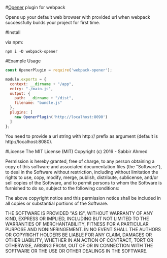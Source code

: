 #[Opener](https://www.npmjs.com/package/opener) plugin for webpack

Opens up your default web browser with provided url when webpack successfully builds your project for first time.

#Install

via npm:

```
npm i -D webpack-opener
```


#Example Usage

```js
const OpenerPlugin = require('webpack-opener');

module.exports = {
  context: __dirname + "/app",
  entry: "./main.js",
  output: {
    path: __dirname + "/dist",
    filename: "bundle.js"
  },
  plugins: [
    new OpenerPlugin('http://localhost:8090')
  ]
};

```

You need to provide a url string with http:// prefix as argument (default is http://localhost:8080).

#License
The MIT License (MIT)
Copyright (c) 2016 - Sabbir Ahmed

Permission is hereby granted, free of charge, to any person obtaining a copy of this software and associated documentation files (the "Software"), to deal in the Software without restriction, including without limitation the rights to use, copy, modify, merge, publish, distribute, sublicense, and/or sell copies of the Software, and to permit persons to whom the Software is furnished to do so, subject to the following conditions:

The above copyright notice and this permission notice shall be included in all copies or substantial portions of the Software.

THE SOFTWARE IS PROVIDED "AS IS", WITHOUT WARRANTY OF ANY KIND, EXPRESS OR IMPLIED, INCLUDING BUT NOT LIMITED TO THE WARRANTIES OF MERCHANTABILITY, FITNESS FOR A PARTICULAR PURPOSE AND NONINFRINGEMENT. IN NO EVENT SHALL THE AUTHORS OR COPYRIGHT HOLDERS BE LIABLE FOR ANY CLAIM, DAMAGES OR OTHER LIABILITY, WHETHER IN AN ACTION OF CONTRACT, TORT OR OTHERWISE, ARISING FROM, OUT OF OR IN CONNECTION WITH THE SOFTWARE OR THE USE OR OTHER DEALINGS IN THE SOFTWARE.
